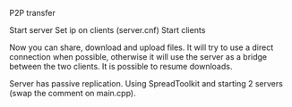 P2P transfer

Start server
Set ip on clients (server.cnf)
Start clients

Now you can share, download and upload files.
It will try to use a direct connection when possible, otherwise it will use the server as a bridge between the two clients.
It is possible to resume downloads.

Server has passive replication. Using SpreadToolkit and starting 2 servers (swap the comment on main.cpp).